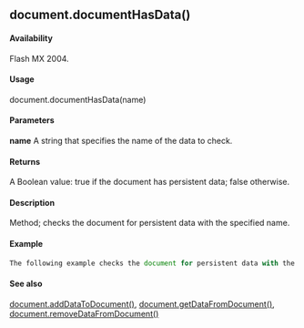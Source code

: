 ## document.documentHasData()

#### Availability

Flash MX 2004.

#### Usage

document.documentHasData(name)

#### Parameters

**name** A string that specifies the name of the data to check.

#### Returns

A Boolean value: true if the document has persistent data; false otherwise.

#### Description

Method; checks the document for persistent data with the specified name.

#### Example

```javascript
The following example checks the document for persistent data with the name "myData": var hasData = fl.getDocumentDOM().documentHasData("myData");

```
#### See also

[document.addDataToDocument()](../Document_object/documen1.md), [document.getDataFromDocument()](../Document_object/docume76.md), [document.removeDataFromDocument()](../Document_object/docum250.md)

